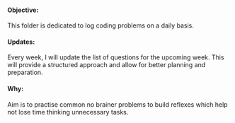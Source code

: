 #### Objective:
This folder is dedicated to log coding problems on a daily basis. 

#### Updates:
Every week, I will update the list of questions for the upcoming week. This will provide a structured approach and allow for better planning and preparation.

#### Why:
Aim is to practise common no brainer problems to build reflexes which help not lose time thinking unnecessary tasks.
